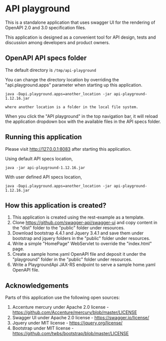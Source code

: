 # API playground

This is a standalone application that uses swagger UI for the rendering of OpenAPI 2.0 and 3.0 specification files.

This application is designed as a convenient tool for API design, tests and discussion among developers and product owners.

## OpenAPI API specs folder

The default directory is `/tmp/api-playground`

You can change the directory location by overriding the "api.playground.apps" parameter when starting up this application.

```
java -Dapi.playground.apps=another_location -jar api-playground-1.12.16.jar

where another location is a folder in the local file system.
```

When you click the "API playground" in the top navigation bar, it will reload the application dropdown box with the available files in the API specs folder.


## Running this application

Please visit http://127.0.0.1:8083 after starting this application.

Using default API specs location,
```
java -jar api-playground-1.12.16.jar
```

With user defined API specs location,
```
java -Dapi.playground.apps=another_location -jar api-playground-1.12.16.jar
```

## How this application is created?

1. This application is created using the rest-example as a template.
2. Clone https://github.com/swagger-api/swagger-ui and copy content in the "dist" folder to the "public" folder under resources.
3. Download bootstrap 4.4.1 and Jquery 3.4.1 and save them under bootstrap and jquery folders in the "public" folder under resources.
4. Write a simple "HomePage" WebServlet to override the "index.html" page.
5. Create a sample home.yaml OpenAPI file and deposit it under the "playground" folder in the "public" folder under resources.
6. Write a PlaygroundApi JAX-RS endpoint to serve a sample home.yaml OpenAPI file.

## Acknowledgements

Parts of this application use the following open sources:
1. Accenture mercury under Apache 2.0 license - https://github.com/Accenture/mercury/blob/master/LICENSE
2. Swagger UI under Apache 2.0 license - https://swagger.io/license/
3. Jquery under MIT license - https://jquery.org/license/
4. Bootstrap under MIT license - https://github.com/twbs/bootstrap/blob/master/LICENSE
